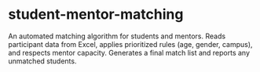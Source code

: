 # student-mentor-matching
An automated matching algorithm for students and mentors. Reads participant data from Excel, applies prioritized rules (age, gender, campus), and respects mentor capacity. Generates a final match list and reports any unmatched students.
